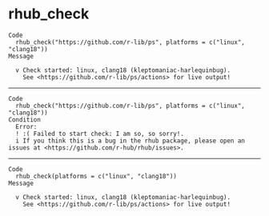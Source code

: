 # rhub_check

    Code
      rhub_check("https://github.com/r-lib/ps", platforms = c("linux", "clang18"))
    Message
      
      v Check started: linux, clang18 (kleptomaniac-harlequinbug).
        See <https://github.com/r-lib/ps/actions> for live output!

---

    Code
      rhub_check("https://github.com/r-lib/ps", platforms = c("linux", "clang18"))
    Condition
      Error:
      ! :( Failed to start check: I am so, so sorry!.
      i If you think this is a bug in the rhub package, please open an issues at <https://github.com/r-hub/rhub/issues>.

---

    Code
      rhub_check(platforms = c("linux", "clang18"))
    Message
      
      v Check started: linux, clang18 (kleptomaniac-harlequinbug).
        See <https://github.com/r-lib/ps/actions> for live output!

